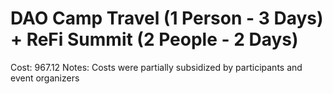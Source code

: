 # DAO Camp Travel (1 Person - 3 Days) + ReFi Summit (2 People - 2 Days)

Cost: 967.12
Notes: Costs were partially subsidized by participants and event organizers
